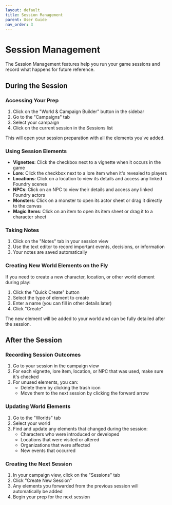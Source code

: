 ```yaml
---
layout: default
title: Session Management
parent: User Guide
nav_order: 3
---
```


# Session Management

The Session Management features help you run your game sessions and record what happens for future reference.

## During the Session

### Accessing Your Prep

1. Click on the "World & Campaign Builder" button in the sidebar
2. Go to the "Campaigns" tab
3. Select your campaign
4. Click on the current session in the Sessions list

This will open your session preparation with all the elements you've added.

### Using Session Elements

- **Vignettes**: Click the checkbox next to a vignette when it occurs in the game
- **Lore**: Click the checkbox next to a lore item when it's revealed to players
- **Locations**: Click on a location to view its details and access any linked Foundry scenes
- **NPCs**: Click on an NPC to view their details and access any linked Foundry actors
- **Monsters**: Click on a monster to open its actor sheet or drag it directly to the canvas
- **Magic Items**: Click on an item to open its item sheet or drag it to a character sheet

### Taking Notes

1. Click on the "Notes" tab in your session view
2. Use the text editor to record important events, decisions, or information
3. Your notes are saved automatically

### Creating New World Elements on the Fly

If you need to create a new character, location, or other world element during play:

1. Click the "Quick Create" button
2. Select the type of element to create
3. Enter a name (you can fill in other details later)
4. Click "Create"

The new element will be added to your world and can be fully detailed after the session.

## After the Session

### Recording Session Outcomes

1. Go to your session in the campaign view
2. For each vignette, lore item, location, or NPC that was used, make sure it's checked
3. For unused elements, you can:
   - Delete them by clicking the trash icon
   - Move them to the next session by clicking the forward arrow

### Updating World Elements

1. Go to the "Worlds" tab
2. Select your world
3. Find and update any elements that changed during the session:
   - Characters who were introduced or developed
   - Locations that were visited or altered
   - Organizations that were affected
   - New events that occurred

### Creating the Next Session

1. In your campaign view, click on the "Sessions" tab
2. Click "Create New Session"
3. Any elements you forwarded from the previous session will automatically be added
4. Begin your prep for the next session